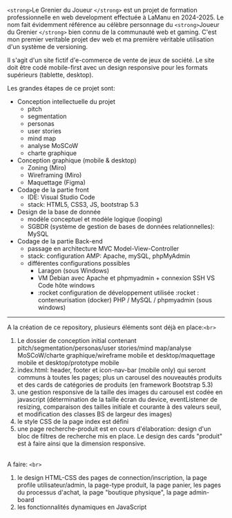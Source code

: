 `<strong>`Le Grenier du Joueur `</strong>` est un projet de formation professionnelle en web development effectuée à LaManu en 2024-2025. Le nom fait évidemment référence au célèbre personnage du `<strong>`Joueur du Grenier `</strong>` bien connu de la communauté web et gaming.
C'est mon premier veritable projet dev web et ma première véritable utilisation d'un système de versioning.

Il s'agit d'un site fictif d'e-commerce de vente de jeux de société. Le site doit être codé mobile-first avec un design responsive pour les formats supérieurs (tablette, desktop).

Les grandes étapes de ce projet sont:

* Conception intellectuelle du projet
  * pitch
  * segmentation
  * personas
  * user stories
  * mind map
  * analyse MoSCoW
  * charte graphique
* Conception graphique (mobile & desktop)
  * Zoning (Miro)
  * Wireframing (Miro)
  * Maquettage (Figma)
* Codage de la partie front
  * IDE: Visual Studio Code
  * stack: HTML5, CSS3, JS, bootstrap 5.3
* Design de la base de donnée
  * modèle conceptuel et modèle logique (looping)
  * SGBDR (système de gestion de bases de données relationnelles): MySQL
* Codage de la partie Back-end
  * passage en architecture MVC Model-View-Controller
  * stack: configuration AMP: Apache, mySQL, phpMyAdmin
  * différentes configurations possibles
    * Laragon (sous Windows)
    * VM Debian avec Apache et phpmyadmin + connexion SSH VS Code hôte windows
    * :rocket configuration de développement utilisée :rocket : conteneurisation (docker) PHP / MySQL / phpmyadmin (sous windows)

<hr>

A la création de ce repository, plusieurs éléments sont déjà en place:`<br>`

<ol>
  <li>Le dossier de conception initial contenant pitch/segmentation/personas/user stories/mind map/analyse MoSCoW/charte graphique/wireframe mobile et desktop/maquettage mobile et desktop/prototype mobile</li>
  <li>index.html: header, footer et icon-nav-bar (mobile only) qui seront communs à toutes les pages; plus un carousel des nouveautés produits et des cards de catégories de produits (en framework Bootstrap 5.3)</li>
  <li>une gestion responsive de la taille des images du carousel est codée en javascript (détermination de la taille écran du device, eventListener de resizing, comparaison des tailles initiale et courante à des valeurs seuil, et modification des classes BS de largeur des images)</li>
  <li>le style CSS de la page index est défini</li>
  <li>une page recherche-produit est en cours d'élaboration: design d'un bloc de filtres de recherche mis en place. Le design des cards "produit" est à faire ainsi que la dimension responsive.</li><br>
</ol>

A faire: `<br>`

<ol>
  <li>le design HTML-CSS des pages de connection/inscription, la page profile utilisateur/admin, la page-type produit, la page panier, les pages du processus d'achat, la page "boutique physique", la page admin-board</li>
  <li>les fonctionnalités dynamiques en JavaScript</li>
</ol>

